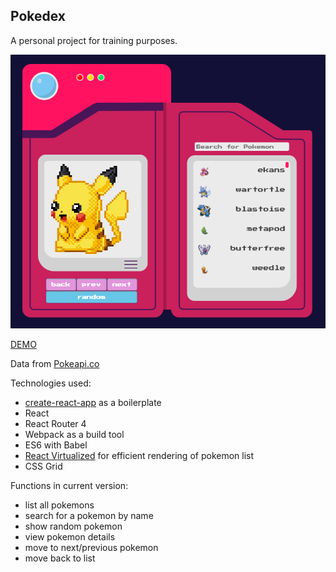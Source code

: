 ## Pokedex
A personal project for training purposes.

![pokedex](pokedex.png)

[DEMO](http://pika.surge.sh)

Data from [Pokeapi.co](https://pokeapi.co/)

Technologies used:

* [create-react-app](https://github.com/facebookincubator/create-react-app) as a boilerplate
* React
* React Router 4 
* Webpack as a build tool
* ES6 with Babel
* [React Virtualized](https://github.com/bvaughn/react-virtualized) for efficient rendering of pokemon list
* CSS Grid

Functions in current version:

* list all pokemons
* search for a pokemon by name
* show random pokemon
* view pokemon details
* move to next/previous pokemon
* move back to list 



